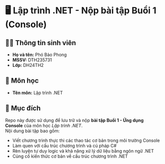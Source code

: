 # 🖥️ Lập trình .NET - Nộp bài tập Buổi 1 (Console)

## 👨‍🎓 Thông tin sinh viên
- **Họ và tên:** Phó Bảo Phong  
- **MSSV:** DTH235731  
- **Lớp:** DH24TH2  

## 📘 Môn học
- **Tên môn:** Lập trình .NET  

## 🎯 Mục đích
Repo này được sử dụng để lưu trữ và nộp **bài tập Buổi 1 - Ứng dụng Console** của môn học *Lập trình .NET*.  
Nội dung bài tập bao gồm:
- Viết chương trình thực thi các thao tác cơ bản trong môi trường Console  
- Làm quen với cấu trúc chương trình và cú pháp C#  
- Rèn luyện tư duy logic và khả năng xử lý dữ liệu bằng ngôn ngữ .NET  
- Củng cố kiến thức cơ bản về cấu trúc chương trình .NET 
